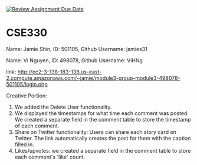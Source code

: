 [![Review Assignment Due Date](https://classroom.github.com/assets/deadline-readme-button-24ddc0f5d75046c5622901739e7c5dd533143b0c8e959d652212380cedb1ea36.svg)](https://classroom.github.com/a/ljAahq1Z)
# CSE330
Name: Jamie Shin, ID: 501105, Github Username: jamies31 

Name: Vi Nguyen, ID: 498078, Github Username: ViHNg

link: http://ec2-3-138-183-138.us-east-2.compute.amazonaws.com/~jamie/module3-group-module3-498078-501105/login.php 

Creative Portion:
1. We added the Delete User functionality.
2. We displayed the timestamps for what time each comment was posted. We created a separate field in the comment table to store the timestamp of each comment. 
3. Share on Twitter functionality: Users can share each story card on Twitter. The link automatically creates the post for them with the caption filled in.
4. Likes/upvotes: we created a separate field in the comment table to store each comment's 'like' count.
